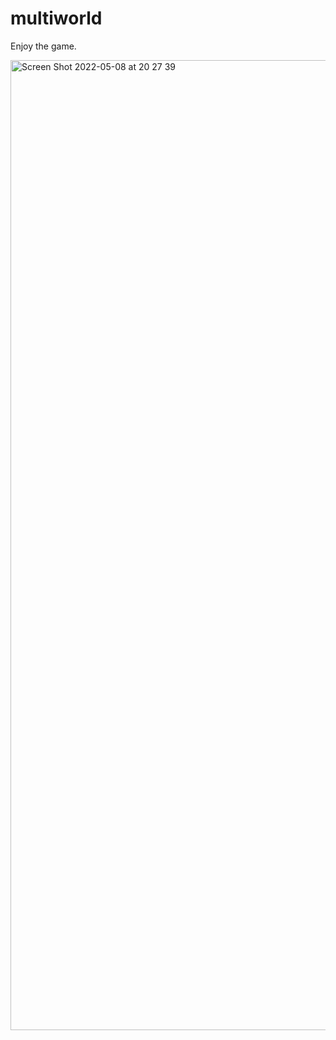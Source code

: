 # multiworld

Enjoy the game.

<img width="1552" alt="Screen Shot 2022-05-08 at 20 27 39" src="https://user-images.githubusercontent.com/1264113/167296119-20c75e7f-9f25-4c11-ab0b-8addd99eeb5a.png">
